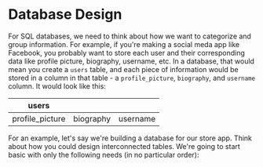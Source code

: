 # Database Design

For SQL databases, we need to think about how we want to categorize and group information. For example, if you're making a social meda app like Facebook, you probably want to store each user and their corresponding data like profile picture, biography, username, etc. In a database, that would mean you create a `users` table, and each piece of information would be stored in a column in that table - a `profile_picture`, `biography`, and `username` column. It would look like this:

| users           |           |          |        
| --------------- | --------- | -------- |
| profile_picture | biography | username |

For an example, let's say we're building a database for our store app. Think about how you could design interconnected tables. We're going to start basic with only the following needs (in no particular order):